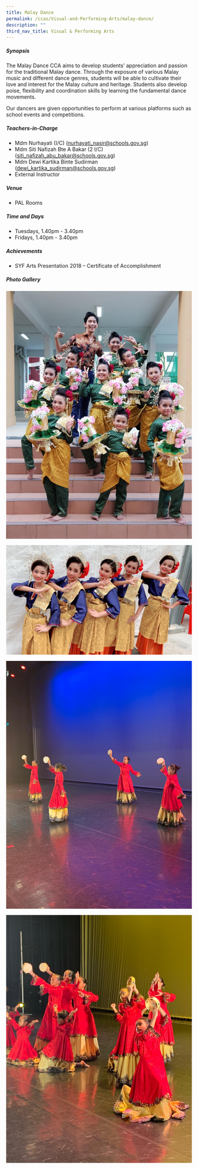 ```yaml
---
title: Malay Dance
permalink: /ccas/Visual-and-Performing-Arts/malay-dance/
description: ""
third_nav_title: Visual & Performing Arts
---
```




##### **Synopsis**
The Malay Dance CCA aims to develop students’ appreciation and passion for the traditional Malay dance. Through the exposure of various Malay music and different dance genres, students will be able to cultivate their love and interest for the Malay culture and heritage. Students also develop poise, flexibility and coordination skills by learning the fundamental dance movements. 

Our dancers are given opportunities to perform at various platforms such as school events and competitions. 

##### **Teachers-in-Charge**
* Mdm Nurhayati (I/C) (nurhayati_nasir@schools.gov.sg)
* Mdm Siti Nafizah Bte A Bakar (2 I/C) (siti_nafizah_abu_bakar@schools.gov.sg)
* Mdm Dewi Kartika Binte Sudirman (dewi_kartika_sudirman@schools.gov.sg)
* External Instructor

##### **Venue**
* PAL Rooms

##### **Time and Days**
* Tuesdays, 1.40pm - 3.40pm
* Fridays, 1.40pm - 3.40pm

##### **Achievements**
* SYF Arts Presentation 2018 – Certificate of Accomplishment

##### **Photo Gallery**
![](/images/CCAs/Malay%20Dance/Malay%20Dance_Photo%201_2018.jpeg)

![](/images/CCAs/Malay%20Dance/Malay%20Dance_Photo%202_2019.jpeg)

![](/images/CCAs/Malay%20Dance/Malay%20Dance_Photo%203_2020.jpeg)

![](/images/CCAs/Malay%20Dance/Malay%20Dance_Photo%204_2020.jpeg)